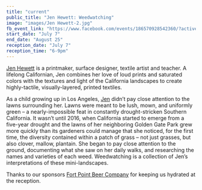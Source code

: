 ```yaml
---
title: "current"
public_title: "Jen Hewett: Weedwatching"
image: "images/Jen Hewett-2.jpg"
fb_event_link: "https://www.facebook.com/events/186570928542360/?active_tab=about"
start_date: "July 7"
end_date: "August 25"
reception_date: "July 7"
reception_time: "6-9pm"
---
```

[Jen Hewett](http://jenhewett.com/) is a printmaker, surface designer, textile artist and teacher. A lifelong Californian, Jen combines her love of loud prints and saturated colors with the textures and light of the California landscapes to create highly-tactile, visually-layered, printed textiles.

As a child growing up in Los Angeles, [Jen](https://www.instagram.com/jenhewett) didn’t pay close attention to the lawns surrounding her. Lawns were meant to be lush, mown, and uniformly green – a nearly-impossible feat in constantly drought-stricken Southern California. It wasn’t until 2016, when California started to emerge from a five-year drought and the lawns of her neighboring Golden Gate Park grew more quickly than its gardeners could manage that she noticed, for the first time, the diversity contained within a patch of grass – not just grasses, but also clover, mallow, plantain. She began to pay close attention to the ground, documenting what she saw on her daily walks, and researching the names and varieties of each weed. Weedwatching is a collection of Jen’s interpretations of these mini-landscapes.

Thanks to our sponsors [Fort Point Beer Company](http://www.fortpointbeer.com/) for keeping us hydrated at the reception.
